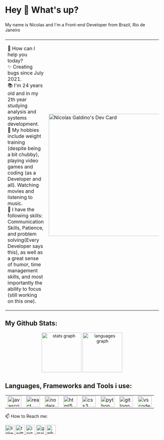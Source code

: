 <h1 align="left">Hey 👋 What's up?</h1>

###

<p align="left">My name is Nícolas and I'm a Front-end Developer from Brazil, Rio de Janeiro</p>

###

<table>
  <tr>
    <td valign="center">
      <p>
        🎯 How can I help you today?<br>
        ✨ Creating bugs since July 2021.<br/>
        📚 I'm 24 years old and in my 2th year studying analysis and systems development.<br/>
        🚀 My hobbies include weight training (despite being a bit chubby), playing video games and coding (as a Developer and all). Watching movies and listening to music.<br/>
        🙂 I have the following skills: Communication Skills, Patience, and problem solving(Every Developer says this), as well as a great sense of humor, time management skills, and most importantly the ability to focus (still working on this one).<br/>
      </p>
    </td>
    <td>
      <a href="https://app.daily.dev/nicolasGaldino"><img src="https://api.daily.dev/devcards/1d2ff5bb6d504d2bbf6cdacfaea3c4ce.png?r=4zu" width="400" alt="Nícolas Galdino's Dev Card"/></a>
    </td>
  </tr>
</table>

## My Github Stats:

<div align="center">
  <img src="https://github-readme-stats.vercel.app/api?hide_title=true&hide_rank=false&show_icons=true&include_all_commits=true&count_private=true&disable_animations=false&theme=monokai&locale=en&hide_border=true&username=nicolasgaldino" height="130" alt="stats graph"  />
  <img src="https://github-readme-stats.vercel.app/api/top-langs?locale=en&hide_title=true&layout=compact&card_width=320&langs_count=10&theme=monokai&hide_border=true&username=nicolasgaldino" height="130" alt="languages graph"  />
</div>

###

## Languages, Frameworks and Tools i use:
  <table>
    <tr>
      <td>
        <img src="https://cdn.jsdelivr.net/gh/devicons/devicon/icons/javascript/javascript-original.svg" height="35" width="45" alt="javascript logo"  />
      </td>
      <td>
         <img src="https://cdn.jsdelivr.net/gh/devicons/devicon/icons/react/react-original.svg" height="35" width="45" alt="react logo"  />
      </td>
      <td>
        <img src="https://cdn.jsdelivr.net/gh/devicons/devicon/icons/nodejs/nodejs-original.svg" height="35" width="45" alt="nodejs logo"  />
      </td>
      <td>
          <img src="https://cdn.jsdelivr.net/gh/devicons/devicon/icons/html5/html5-original.svg" height="35" width="45" alt="html5 logo"  />
      </td>
      <td>
        <img src="https://cdn.jsdelivr.net/gh/devicons/devicon/icons/css3/css3-original.svg" height="35" width="45" alt="css3 logo"  />
      </td>
      <td>
         <img src="https://cdn.jsdelivr.net/gh/devicons/devicon/icons/python/python-original.svg" height="35" width="45" alt="python logo"  />
      </td>
      <td>
         <img src="https://cdn.jsdelivr.net/gh/devicons/devicon/icons/git/git-original.svg" height="35" width="45" alt="git logo"  />
      </td>
      <td>
         <img src="https://cdn.jsdelivr.net/gh/devicons/devicon/icons/vscode/vscode-original.svg" height="35" width="45" alt="vscode logo"  />
      </td>
    </tr>
  </table>

<p align="left">📫 How to Reach me:</p>

<div align="left">
  <a href="https://www.linkedin.com/in/nícolas-galdino-esmael-8370ab199" target="_blank">
    <img src="https://img.shields.io/static/v1?message=LinkedIn&logo=linkedin&label=&color=0077B5&logoColor=white&labelColor=&style=flat" height="30" alt="linkedin logo"  />
  </a>
  <a href="https://twitter.com/galdino_esmael" target="_blank">
    <img src="https://img.shields.io/static/v1?message=Twitter&logo=twitter&label=&color=1DA1F2&logoColor=white&labelColor=&style=flat" height="30" alt="twitter logo"  />
  </a>
  <a href="https://www.instagram.com/galdino_esmael/" target="_blank">
  <img src="https://img.shields.io/static/v1?message=Instagram&logo=instagram&label=&color=E4405F&logoColor=white&labelColor=&style=flat" height="30" alt="instagramlogo"  />
  </a>
  <a href="mailto:nicolasesmael1998@gmail.com" target="_blank">
    <img src="https://img.shields.io/static/v1?message=Gmail&logo=gmail&label=&color=D14836&logoColor=white&labelColor=&style=flat" height="30" alt="gmail logo"  />
  </a>
  <a href="https://api.whatsapp.com/send?phone=5521974903005" target="_blank">
    <img src="https://img.shields.io/static/v1?message=Whatsapp&logo=whatsapp&label=&color=25D366&logoColor=white&labelColor=&style=flat" height="30" alt="whatsapp logo"  />
  </a>
</div>
